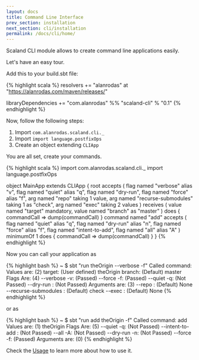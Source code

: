 ```yaml
---
layout: docs
title: Command Line Interface
prev_section: installation
next_section: cli/installation
permalink: /docs/cli/home/
---
```


Scaland CLI module allows to create command line applications easily.

Let's have an easy tour.

Add this to your build.sbt file:

{% highlight scala %}
resolvers += "alanrodas" at "https://alanrodas.com/maven/releases/"

libraryDependencies += "com.alanrodas" %% "scaland-cli" % "0.1"
{% endhighlight %}

Now, follow the following steps:

1. Import `com.alanrodas.scaland.cli._`
2. Import `import language.postfixOps`
3. Create an object extending `CLIApp`

You are all set, create your commands.

{% highlight scala %}
import com.alanrodas.scaland.cli._
import language.postfixOps

object MainApp extends CLIApp {
	root accepts (
		flag named "verbose" alias "v",
		flag named "quiet" alias "q",
		flag named "dry-run",
		flag named "force" alias "f",
		arg named "repo" taking 1 value,
		arg named "recurse-submodules" taking 1 as "check",
		arg named "exec" taking 2 values
	) receives (
		value named "target" mandatory,
		value named "branch" as "master"
	) does { commandCall =>
		dump(commandCall)
	}
	command named "add" accepts (
		flag named "quiet" alias "q",
		flag named "dry-run" alias "n",
		flag named "force" alias "f",
		flag named "intent-to-add",
		flag named "all" alias "A"
	) minimumOf 1 does { commandCall =>
		dump(commandCall)
	}
}
{% endhighlight %}

Now you can call your application as

{% highlight bash %}
~ $ sbt "run theOrigin --verbose -f"
Called command: <root>
Values are: (2)
target: (User defined) theOrigin
branch: (Default) master
Flags Are: (4)
--verbose -v: (Passed)
--force -f: (Passed)
--quiet -q: (Not Passed)
--dry-run : (Not Passed)
Arguments are: (3)
--repo : (Default) None
--recurse-submodules : (Default) check
--exec : (Default) None
{% endhighlight %}

or as

{% highlight bash %}
~ $ sbt "run add theOrigin -f"
Called command: add
Values are: (1)
theOrigin
Flags Are: (5)
--quiet -q: (Not Passed)
--intent-to-add : (Not Passed)
--all -A: (Not Passed)
--dry-run -n: (Not Passed)
--force -f: (Passed)
Arguments are: (0)
{% endhighlight %}

Check the [Usage](/docs/usage) to learn more about how to use it.